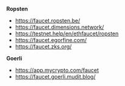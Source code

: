 **Ropsten**
- https://faucet.ropsten.be/
- https://faucet.dimensions.network/
- https://testnet.help/en/ethfaucet/ropsten
- https://faucet.egorfine.com/
- https://faucet.zks.org/

**Goerli**
- https://app.mycrypto.com/faucet
- https://faucet.goerli.mudit.blog/

